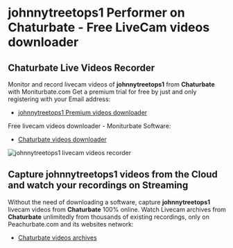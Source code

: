 # johnnytreetops1 Performer on Chaturbate - Free LiveCam videos downloader

## Chaturbate Live Videos Recorder

Monitor and record livecam videos of **johnnytreetops1** from **Chaturbate** with Moniturbate.com
Get a premium trial for free by just and only registering with your Email address:
* [johnnytreetops1 Premium videos downloader](https://moniturbate.com/request-demo-licence-key.html)

Free livecam videos downloader - Moniturbate Software:
* [Chaturbate videos downloader](https://moniturbate.com/moniturbate-download-software.html)

![johnnytreetops1 livecam videos recorder](https://peachurnet.com/templates/moniturbate-software.png)


## Capture johnnytreetops1 videos from the Cloud and watch your recordings on Streaming

Without the need of downloading a software, capture **johnnytreetops1** livecam videos from **Chaturbate** 100% online.
Watch Livecam archives from **Chaturbate** unlimitedly from thousands of existing recordings, only on Peachurbate.com and its websites network:
* [Chaturbate videos archives](https://peachurnet.com/)